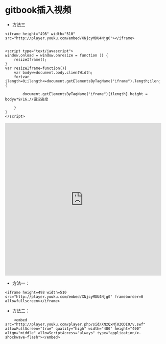 # gitbook插入视频


* 方法三

```
<iframe height="498" width="510" src="http://player.youku.com/embed/XNjcyMDU4Njg0"></iframe>


<script type="text/javascript">
window.onload = window.onresize = function () {
    resizeIframe();
}
var resizeIframe=function(){
    var bodyw=document.body.clientWidth;
    for(var ilength=0;ilength<=document.getElementsByTagName("iframe").length;ilength++){

        document.getElementsByTagName("iframe")[ilength].height = bodyw*9/16;//设定高度

    }
}
</script>
```

<iframe id="video" src="http://player.youku.com/embed/XODA2NDM4OTI0" width="510" height="498" frameborder="0" allowfullscreen="allowfullscreen"></iframe>

<script>
window.onresize=Init;           
function Init(){            
	document.getElementById("video").width=""+document.body.clientWidth*0.8+"";             
	document.getElementById("video").height=""+document.body.clientWidth*0.45+"";
}
</script>




* 方法一：

```
<iframe height=498 width=510 src="http://player.youku.com/embed/XNjcyMDU4Njg0" frameborder=0 allowfullscreen></iframe>
```


* 方法二：

```
    <embed src="http://player.youku.com/player.php/sid/XNzQxMjU2ODI0/v.swf" allowFullScreen="true" quality="high" width="480" height="400" align="middle" allowScriptAccess="always" type="application/x-shockwave-flash"></embed>
```


